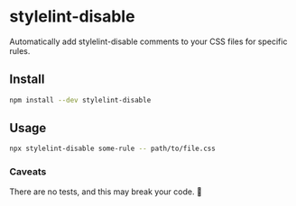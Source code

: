 # stylelint-disable
Automatically add stylelint-disable comments to your CSS files for specific rules.

## Install

```sh
npm install --dev stylelint-disable
```

## Usage

```sh
npx stylelint-disable some-rule -- path/to/file.css
```

### Caveats
There are no tests, and this may break your code. :grimacing:
